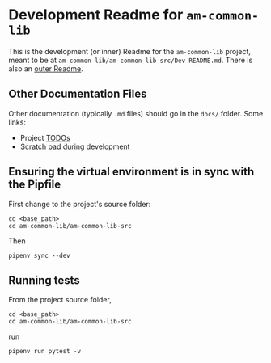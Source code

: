 # Development Readme for `am-common-lib`

This is the development (or inner) Readme for the `am-common-lib` project, meant
to be at `am-common-lib/am-common-lib-src/Dev-README.md`. There is also an
[outer Readme](../README.md).

## Other Documentation Files

Other documentation (typically `.md` files) should go in the `docs/` folder.
Some links:

- Project [TODOs](docs/TODO.md)
- [Scratch pad](docs/Scratch.md) during development

## Ensuring the virtual environment is in sync with the Pipfile

First change to the project's source folder:

    cd <base_path>
    cd am-common-lib/am-common-lib-src

Then

    pipenv sync --dev

## Running tests

From the project source folder,

    cd <base_path>
    cd am-common-lib/am-common-lib-src

run

    pipenv run pytest -v
